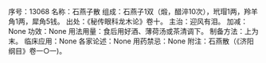 序号：13068
名称：石燕子散
组成：石燕子1双（煅，醋淬10次），玳瑁1两，羚羊角1两，犀角5钱。
出处：《秘传眼科龙木论》卷十。
主治：迎风有泪。
加减：None
功效：None
用法用量：食后用好酒、薄荷汤或茶清调下。
制备方法：上为末。
临床应用：None
各家论述：None
用药禁忌：None
附注：石燕散（《济阳纲目》卷一○一)。
